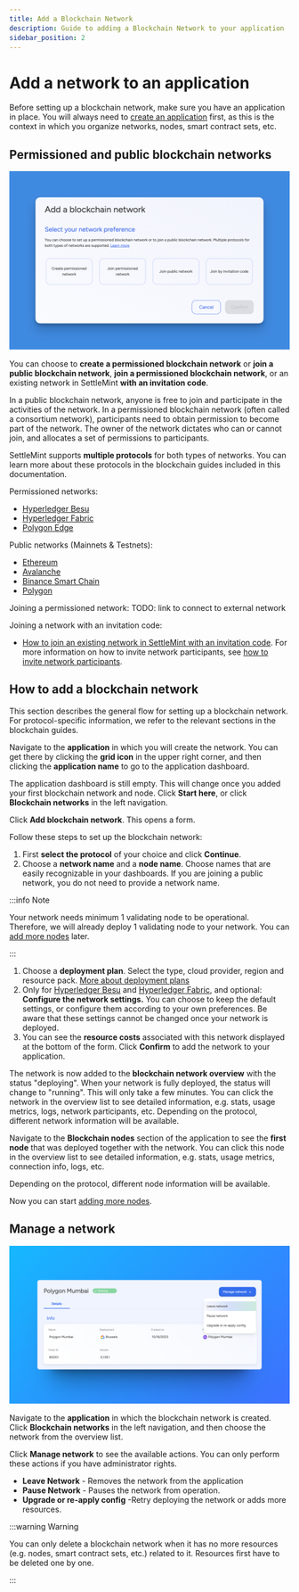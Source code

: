 ```yaml
---
title: Add a Blockchain Network
description: Guide to adding a Blockchain Network to your application
sidebar_position: 2
---
```


# Add a network to an application

Before setting up a blockchain network, make sure you have an application in place. You will always need to [create an application](0_create-an-application.md) first, as this is the context in which you organize networks, nodes, smart contract sets, etc.

## Permissioned and public blockchain networks

![Add A Blockchain Network](../../static/img/about-settlemint/add-network.png)

You can choose to **create a permissioned blockchain network** or **join a public blockchain network**, **join a permissioned blockchain network**, or an existing network in SettleMint **with an invitation code**.

In a public blockchain network, anyone is free to join and participate in the activities of the network. In a permissioned blockchain network (often called a consortium network), participants need to obtain permission to become part of the network. The owner of the network dictates who can or cannot join, and allocates a set of permissions to participants.

SettleMint supports **multiple protocols** for both types of networks. You can learn more about these protocols in the blockchain guides included in this documentation.

Permissioned networks:

- [Hyperledger Besu](../blockchain-guides/1_Hyperledger-Besu/1_enterprise-ethereum-the-basics.md)
- [Hyperledger Fabric](../blockchain-guides/5_Hyperledger-Fabric/1_hyperledger-fabric-the-basics.md)
- [Polygon Edge](../blockchain-guides/6_Polygon-Edge/1_polygon-edge-the-basics.md)

Public networks (Mainnets & Testnets):

- [Ethereum](../blockchain-guides/0_Ethereum/1_ethereum-the-basics.md)
- [Avalanche](../blockchain-guides/2_Avalanche/1_avalanche-the-basics.md)
- [Binance Smart Chain](../blockchain-guides/3_Binance-Smart-Chain/1_binance-smart-chain-the-basics.md)
- [Polygon](../blockchain-guides/4_Polygon/1_polygon-the-basics.md)

Joining a permissioned network:
TODO: link to connect to external network

Joining a network with an invitation code:

- [How to join an existing network in SettleMint with an invitation code](./4_join-a-network-by-invitation.md). For more information on how to invite network participants, see [how to invite network participants](./3_invite-network-participants.md).

## How to add a blockchain network

This section describes the general flow for setting up a blockchain network. For protocol-specific information, we refer to the relevant sections in the blockchain guides.

Navigate to the **application** in which you will create the network. You can get there by clicking the **grid icon** in the upper right corner, and then clicking the **application name** to go to the application dashboard.

The application dashboard is still empty. This will change once you added your first blockchain network and node. Click **Start here**, or click **Blockchain networks** in the left navigation.

Click **Add blockchain network**. This opens a form.

Follow these steps to set up the blockchain network:

1. First **select the protocol** of your choice and click **Continue**.
2. Choose a **network name** and a **node name**. Choose names that are easily recognizable in your dashboards. If you are joining a public network, you do not need to provide a network name.

:::info Note

Your network needs minimum 1 validating node to be operational. Therefore, we will already deploy 1 validating node to your network. You can [add more nodes](2_add-a-node-to-a-network.md) later.

:::

1. Choose a **deployment plan**. Select the type, cloud provider, region and resource pack. [More about deployment plans](../launch-platform/managed-cloud-deployment/13_deployment-plans.md)
2. Only for [Hyperledger Besu](../blockchain-guides/1_Hyperledger-Besu/2_enterprise-ethereum-network-settings.md) and [Hyperledger Fabric](../blockchain-guides/5_Hyperledger-Fabric/2_hyperledger-fabric-network-settings.md), and optional: **Configure the network settings.** You can choose to keep the default settings, or configure them according to your own preferences. Be aware that these settings cannot be changed once your network is deployed.
3. You can see the **resource costs** associated with this network displayed at the bottom of the form. Click **Confirm** to add the network to your application.

The network is now added to the **blockchain network overview** with the status "deploying". When your network is fully deployed, the status will change to "running". This will only take a few minutes. You can click the network in the overview list to see detailed information, e.g. stats, usage metrics, logs, network participants, etc. Depending on the protocol, different network information will be available.

Navigate to the **Blockchain nodes** section of the application to see the **first node** that was deployed together with the network. You can click this node in the overview list to see detailed information, e.g. stats, usage metrics, connection info, logs, etc.

Depending on the protocol, different node information will be available.

Now you can start [adding more nodes](2_add-a-node-to-a-network.md).

## Manage a network

![Manage Network](../../static/img/about-settlemint/manage-network.png)

Navigate to the **application** in which the blockchain network is created. Click **Blockchain networks** in the left navigation, and then choose the network from the overview list.

Click **Manage network** to see the available actions. You can only perform these actions if you have administrator rights.

- **Leave Network** - Removes the network from the application
- **Pause Network** - Pauses the network from operation.
- **Upgrade or re-apply config** -Retry deploying the network or adds more resources.

:::warning Warning

You can only delete a blockchain network when it has no more resources (e.g. nodes, smart contract sets, etc.) related to it. Resources first have to be deleted one by one.

:::
